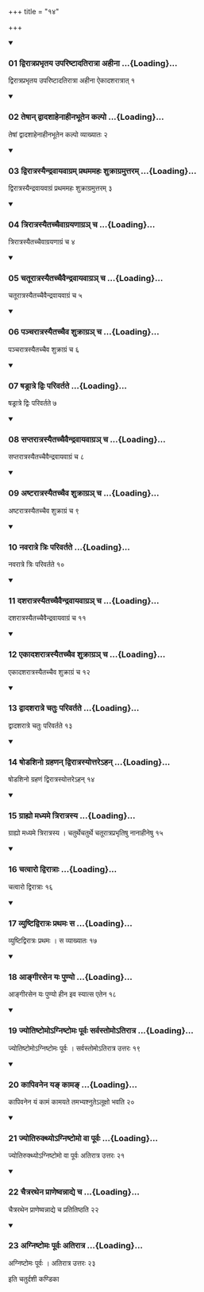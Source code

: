 +++
title = "१४"

+++

<div class="js_include" includetitle="true" newlevelforh1="3" unfilled="" url="/vedAH_yajuH/taittirIyam/sUtram/ApastambaH/shrautam/vishvAsa-prastutiH/22/14/01_dvirAtraprabhRtaya_upariShTAdatirAtrA_ahInA.md">
<details open><summary><h3>01 द्विरात्रप्रभृतय उपरिष्टादतिरात्रा अहीना ...{Loading}...</h3></summary>

द्विरात्रप्रभृतय उपरिष्टादतिरात्रा अहीना ऐकादशरात्रात् १
</details>
</div>


<div class="js_include" includetitle="true" newlevelforh1="3" unfilled="" url="/vedAH_yajuH/taittirIyam/sUtram/ApastambaH/shrautam/vishvAsa-prastutiH/22/14/02_teShAn_dvAdashAhenAhInabhUtena_kalpo.md">
<details open><summary><h3>02 तेषान् द्वादशाहेनाहीनभूतेन कल्पो ...{Loading}...</h3></summary>

तेषां द्वादशाहेनाहीनभूतेन कल्पो व्याख्यातः २
</details>
</div>


<div class="js_include" includetitle="true" newlevelforh1="3" unfilled="" url="/vedAH_yajuH/taittirIyam/sUtram/ApastambaH/shrautam/vishvAsa-prastutiH/22/14/03_dvirAtrasyaindravAyavAgram_prathamamahaH_shukrAgramuttaram.md">
<details open><summary><h3>03 द्विरात्रस्यैन्द्रवायवाग्रम् प्रथममहः शुक्राग्रमुत्तरम् ...{Loading}...</h3></summary>

द्विरात्रस्यैन्द्रवायवाग्रं प्रथममहः शुक्राग्रमुत्तरम् ३
</details>
</div>


<div class="js_include" includetitle="true" newlevelforh1="3" unfilled="" url="/vedAH_yajuH/taittirIyam/sUtram/ApastambaH/shrautam/vishvAsa-prastutiH/22/14/04_trirAtrasyaitachchaivAgrayaNAgra~n_cha.md">
<details open><summary><h3>04 त्रिरात्रस्यैतच्चैवाग्रयणाग्रञ् च ...{Loading}...</h3></summary>

त्रिरात्रस्यैतच्चैवाग्रयणाग्रं च ४
</details>
</div>


<div class="js_include" includetitle="true" newlevelforh1="3" unfilled="" url="/vedAH_yajuH/taittirIyam/sUtram/ApastambaH/shrautam/vishvAsa-prastutiH/22/14/05_chatUrAtrasyaitachchaivaindravAyavAgra~n_cha.md">
<details open><summary><h3>05 चतूरात्रस्यैतच्चैवैन्द्रवायवाग्रञ् च ...{Loading}...</h3></summary>

चतूरात्रस्यैतच्चैवैन्द्रवायवाग्रं च ५
</details>
</div>


<div class="js_include" includetitle="true" newlevelforh1="3" unfilled="" url="/vedAH_yajuH/taittirIyam/sUtram/ApastambaH/shrautam/vishvAsa-prastutiH/22/14/06_pancharAtrasyaitachchaiva_shukrAgra~n_cha.md">
<details open><summary><h3>06 पञ्चरात्रस्यैतच्चैव शुक्राग्रञ् च ...{Loading}...</h3></summary>

पञ्चरात्रस्यैतच्चैव शुक्राग्रं च ६
</details>
</div>


<div class="js_include" includetitle="true" newlevelforh1="3" unfilled="" url="/vedAH_yajuH/taittirIyam/sUtram/ApastambaH/shrautam/vishvAsa-prastutiH/22/14/07_ShaDrAtre_dviH_parivartate.md">
<details open><summary><h3>07 षड्रात्रे द्विः परिवर्तते ...{Loading}...</h3></summary>

षड्रात्रे द्विः परिवर्तते ७
</details>
</div>


<div class="js_include" includetitle="true" newlevelforh1="3" unfilled="" url="/vedAH_yajuH/taittirIyam/sUtram/ApastambaH/shrautam/vishvAsa-prastutiH/22/14/08_saptarAtrasyaitachchaivaindravAyavAgra~n_cha.md">
<details open><summary><h3>08 सप्तरात्रस्यैतच्चैवैन्द्रवायवाग्रञ् च ...{Loading}...</h3></summary>

सप्तरात्रस्यैतच्चैवैन्द्रवायवाग्रं च ८
</details>
</div>


<div class="js_include" includetitle="true" newlevelforh1="3" unfilled="" url="/vedAH_yajuH/taittirIyam/sUtram/ApastambaH/shrautam/vishvAsa-prastutiH/22/14/09_aShTarAtrasyaitachchaiva_shukrAgra~n_cha.md">
<details open><summary><h3>09 अष्टरात्रस्यैतच्चैव शुक्राग्रञ् च ...{Loading}...</h3></summary>

अष्टरात्रस्यैतच्चैव शुक्राग्रं च ९
</details>
</div>


<div class="js_include" includetitle="true" newlevelforh1="3" unfilled="" url="/vedAH_yajuH/taittirIyam/sUtram/ApastambaH/shrautam/vishvAsa-prastutiH/22/14/10_navarAtre_triH_parivartate.md">
<details open><summary><h3>10 नवरात्रे त्रिः परिवर्तते ...{Loading}...</h3></summary>

नवरात्रे त्रिः परिवर्तते १०
</details>
</div>


<div class="js_include" includetitle="true" newlevelforh1="3" unfilled="" url="/vedAH_yajuH/taittirIyam/sUtram/ApastambaH/shrautam/vishvAsa-prastutiH/22/14/11_dasharAtrasyaitachchaivaindravAyavAgra~n_cha.md">
<details open><summary><h3>11 दशरात्रस्यैतच्चैवैन्द्रवायवाग्रञ् च ...{Loading}...</h3></summary>

दशरात्रस्यैतच्चैवैन्द्रवायवाग्रं च ११
</details>
</div>


<div class="js_include" includetitle="true" newlevelforh1="3" unfilled="" url="/vedAH_yajuH/taittirIyam/sUtram/ApastambaH/shrautam/vishvAsa-prastutiH/22/14/12_ekAdasharAtrasyaitachchaiva_shukrAgra~n_cha.md">
<details open><summary><h3>12 एकादशरात्रस्यैतच्चैव शुक्राग्रञ् च ...{Loading}...</h3></summary>

एकादशरात्रस्यैतच्चैव शुक्राग्रं च १२
</details>
</div>


<div class="js_include" includetitle="true" newlevelforh1="3" unfilled="" url="/vedAH_yajuH/taittirIyam/sUtram/ApastambaH/shrautam/vishvAsa-prastutiH/22/14/13_dvAdasharAtre_chatuH_parivartate.md">
<details open><summary><h3>13 द्वादशरात्रे चतुः परिवर्तते ...{Loading}...</h3></summary>

द्वादशरात्रे चतुः परिवर्तते १३
</details>
</div>


<div class="js_include" includetitle="true" newlevelforh1="3" unfilled="" url="/vedAH_yajuH/taittirIyam/sUtram/ApastambaH/shrautam/vishvAsa-prastutiH/22/14/14_ShoDashino_grahaNan_dvirAtrasyottare-han.md">
<details open><summary><h3>14 षोडशिनो ग्रहणन् द्विरात्रस्योत्तरेऽहन् ...{Loading}...</h3></summary>

षोडशिनो ग्रहणं द्विरात्रस्योत्तरेऽहन् १४
</details>
</div>


<div class="js_include" includetitle="true" newlevelforh1="3" unfilled="" url="/vedAH_yajuH/taittirIyam/sUtram/ApastambaH/shrautam/vishvAsa-prastutiH/22/14/15_grAhyo_madhyame_trirAtrasya.md">
<details open><summary><h3>15 ग्राह्यो मध्यमे त्रिरात्रस्य ...{Loading}...</h3></summary>

ग्राह्यो मध्यमे त्रिरात्रस्य । चतुर्थेचतुर्थे चतूरात्रप्रभृतिषु नानाहीनेषु १५
</details>
</div>


<div class="js_include" includetitle="true" newlevelforh1="3" unfilled="" url="/vedAH_yajuH/taittirIyam/sUtram/ApastambaH/shrautam/vishvAsa-prastutiH/22/14/16_chatvAro_dvirAtrAH.md">
<details open><summary><h3>16 चत्वारो द्विरात्राः ...{Loading}...</h3></summary>

चत्वारो द्विरात्राः १६
</details>
</div>


<div class="js_include" includetitle="true" newlevelforh1="3" unfilled="" url="/vedAH_yajuH/taittirIyam/sUtram/ApastambaH/shrautam/vishvAsa-prastutiH/22/14/17_vyuShTidvirAtraH_prathamaH_sa.md">
<details open><summary><h3>17 व्युष्टिद्विरात्रः प्रथमः स ...{Loading}...</h3></summary>

व्युष्टिद्विरात्रः प्रथमः । स व्याख्यातः १७
</details>
</div>


<div class="js_include" includetitle="true" newlevelforh1="3" unfilled="" url="/vedAH_yajuH/taittirIyam/sUtram/ApastambaH/shrautam/vishvAsa-prastutiH/22/14/18_AngIrasena_yaH_puNyo.md">
<details open><summary><h3>18 आङ्गीरसेन यः पुण्यो ...{Loading}...</h3></summary>

आङ्गीरसेन यः पुण्यो हीन इव स्यात्स एतेन १८
</details>
</div>


<div class="js_include" includetitle="true" newlevelforh1="3" unfilled="" url="/vedAH_yajuH/taittirIyam/sUtram/ApastambaH/shrautam/vishvAsa-prastutiH/22/14/19_jyotiShTomo-gniShTomaH_pUrvaH_sarvastomo-tirAtra.md">
<details open><summary><h3>19 ज्योतिष्टोमोऽग्निष्टोमः पूर्वः सर्वस्तोमोऽतिरात्र ...{Loading}...</h3></summary>

ज्योतिष्टोमोऽग्निष्टोमः पूर्वः । सर्वस्तोमोऽतिरात्र उत्तरः १९
</details>
</div>


<div class="js_include" includetitle="true" newlevelforh1="3" unfilled="" url="/vedAH_yajuH/taittirIyam/sUtram/ApastambaH/shrautam/vishvAsa-prastutiH/22/14/20_kApivanena_ya~N_kAma~N.md">
<details open><summary><h3>20 कापिवनेन यङ् कामङ् ...{Loading}...</h3></summary>

कापिवनेन यं कामं कामयते तमभ्यश्नुतेऽलूक्षो भवति २०
</details>
</div>


<div class="js_include" includetitle="true" newlevelforh1="3" unfilled="" url="/vedAH_yajuH/taittirIyam/sUtram/ApastambaH/shrautam/vishvAsa-prastutiH/22/14/21_jyotirukthyo-gniShTomo_vA_pUrvaH.md">
<details open><summary><h3>21 ज्योतिरुक्थ्योऽग्निष्टोमो वा पूर्वः ...{Loading}...</h3></summary>

ज्योतिरुक्थ्योऽग्निष्टोमो वा पूर्वः अतिरात्र उत्तरः २१
</details>
</div>


<div class="js_include" includetitle="true" newlevelforh1="3" unfilled="" url="/vedAH_yajuH/taittirIyam/sUtram/ApastambaH/shrautam/vishvAsa-prastutiH/22/14/22_chaitrarathena_prANeShvannAdye_cha.md">
<details open><summary><h3>22 चैत्ररथेन प्राणेष्वन्नाद्ये च ...{Loading}...</h3></summary>

चैत्ररथेन प्राणेष्वन्नाद्ये च प्रतितिष्ठति २२
</details>
</div>


<div class="js_include" includetitle="true" newlevelforh1="3" unfilled="" url="/vedAH_yajuH/taittirIyam/sUtram/ApastambaH/shrautam/vishvAsa-prastutiH/22/14/23_agniShTomaH_pUrvaH_atirAtra.md">
<details open><summary><h3>23 अग्निष्टोमः पूर्वः अतिरात्र ...{Loading}...</h3></summary>

अग्निष्टोमः पूर्वः । अतिरात्र उत्तरः २३
</details>
</div>



  
इति चतुर्दशी कण्डिका 
